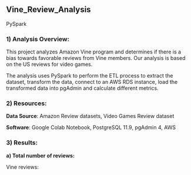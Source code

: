 ## Vine_Review_Analysis
PySpark

### 1) Analysis Overview: 
This project analyzes Amazon Vine program and determines if there is a bias towards favorable reviews from Vine members. Our analysis is based on the US reviews for video games.

The analysis uses PySpark to perform the ETL process to extract the dataset, transform the data, connect to an AWS RDS instance, load the transformed data into pgAdmin and calculate different metrics.

### 2) Resources:

**Data Source**: Amazon Review datasets, Video Games Review dataset

**Software**: Google Colab Notebook, PostgreSQL 11.9, pgAdmin 4, AWS

### 3) Results:

**a) Total number of reviews:**

Vine reviews:

